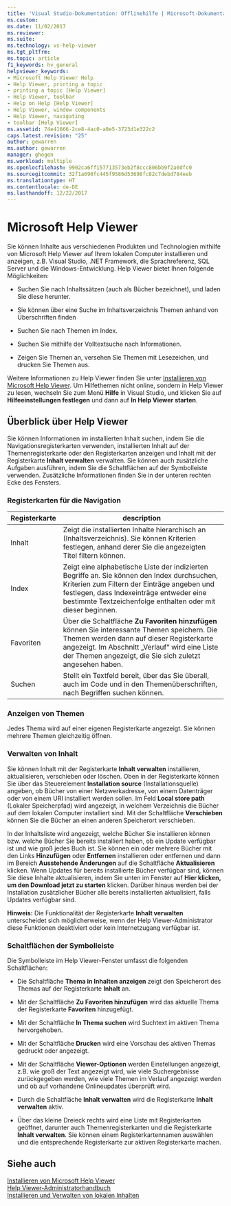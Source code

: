 ```yaml
---
title: 'Visual Studio-Dokumentation: Offlinehilfe | Microsoft-Dokumentation'
ms.custom: 
ms.date: 11/02/2017
ms.reviewer: 
ms.suite: 
ms.technology: vs-help-viewer
ms.tgt_pltfrm: 
ms.topic: article
f1_keywords: hv_general
helpviewer_keywords:
- Microsoft Help Viewer Help
- Help Viewer, printing a topic
- printing a topic [Help Viewer]
- Help Viewer, toolbar
- Help on Help [Help Viewer]
- Help Viewer, window components
- Help Viewer, navigating
- toolbar [Help Viewer]
ms.assetid: 74e41666-2ce8-4ac0-a0e5-3723d1e322c2
caps.latest.revision: "25"
author: gewarren
ms.author: gewarren
manager: ghogen
ms.workload: multiple
ms.openlocfilehash: 9902ca6ff157713573eb2f8ccc806bb9f2a0dfc0
ms.sourcegitcommit: 32f1a690fc445f9586d53698fc82c7debd784eeb
ms.translationtype: HT
ms.contentlocale: de-DE
ms.lasthandoff: 12/22/2017
---
```

# <a name="microsoft-help-viewer"></a>Microsoft Help Viewer
Sie können Inhalte aus verschiedenen Produkten und Technologien mithilfe von Microsoft Help Viewer auf Ihrem lokalen Computer installieren und anzeigen, z.B. Visual Studio, .NET Framework, die Sprachreferenz, SQL Server und die Windows-Entwicklung. Help Viewer bietet Ihnen folgende Möglichkeiten:  

-   Suchen Sie nach Inhaltssätzen (auch als Bücher bezeichnet), und laden Sie diese herunter.  

-   Sie können über eine Suche im Inhaltsverzeichnis Themen anhand von Überschriften finden  

-   Suchen Sie nach Themen im Index.  

-   Suchen Sie mithilfe der Volltextsuche nach Informationen.  

-   Zeigen Sie Themen an, versehen Sie Themen mit Lesezeichen, und drucken Sie Themen aus.

Weitere Informationen zu Help Viewer finden Sie unter [Installieren von Microsoft Help Viewer](../ide/microsoft-help-viewer-installation.md). Um Hilfethemen nicht online, sondern in Help Viewer zu lesen, wechseln Sie zum Menü **Hilfe** in Visual Studio, und klicken Sie auf **Hilfeeinstellungen festlegen** und dann auf **In Help Viewer starten**.

## <a name="help-viewer-tour"></a>Überblick über Help Viewer
Sie können Informationen im installierten Inhalt suchen, indem Sie die Navigationsregisterkarten verwenden, installierten Inhalt auf der Themenregisterkarte oder den Registerkarten anzeigen und Inhalt mit der Registerkarte **Inhalt verwalten** verwalten. Sie können auch zusätzliche Aufgaben ausführen, indem Sie die Schaltflächen auf der Symbolleiste verwenden. Zusätzliche Informationen finden Sie in der unteren rechten Ecke des Fensters.

### <a name="navigation-tabs"></a>Registerkarten für die Navigation

|Registerkarte|description|
|---|-----------|
|Inhalt|Zeigt die installierten Inhalte hierarchisch an (Inhaltsverzeichnis). Sie können Kriterien festlegen, anhand derer Sie die angezeigten Titel filtern können.|
|Index|Zeigt eine alphabetische Liste der indizierten Begriffe an. Sie können den Index durchsuchen, Kriterien zum Filtern der Einträge angeben und festlegen, dass Indexeinträge entweder eine bestimmte Textzeichenfolge enthalten oder mit dieser beginnen.|
|Favoriten|Über die Schaltfläche **Zu Favoriten hinzufügen** können Sie interessante Themen speichern. Die Themen werden dann auf dieser Registerkarte angezeigt. Im Abschnitt „Verlauf“ wird eine Liste der Themen angezeigt, die Sie sich zuletzt angesehen haben.|
|Suchen|Stellt ein Textfeld bereit, über das Sie überall, auch im Code und in den Themenüberschriften, nach Begriffen suchen können.|

### <a name="viewing-topics"></a>Anzeigen von Themen
Jedes Thema wird auf einer eigenen Registerkarte angezeigt. Sie können mehrere Themen gleichzeitig öffnen.

### <a name="managing-content"></a>Verwalten von Inhalt
Sie können Inhalt mit der Registerkarte **Inhalt verwalten** installieren, aktualisieren, verschieben oder löschen. Oben in der Registerkarte können Sie über das Steuerelement **Installation source** (Installationsquelle) angeben, ob Bücher von einer Netzwerkadresse, von einem Datenträger oder von einem URI installiert werden sollen. Im Feld **Local store path** (Lokaler Speicherpfad) wird angezeigt, in welchem Verzeichnis die Bücher auf dem lokalen Computer installiert sind. Mit der Schaltfläche **Verschieben** können Sie die Bücher an einen anderen Speicherort verschieben.

In der Inhaltsliste wird angezeigt, welche Bücher Sie installieren können bzw. welche Bücher Sie bereits installiert haben, ob ein Update verfügbar ist und wie groß jedes Buch ist. Sie können ein oder mehrere Bücher mit den Links **Hinzufügen** oder **Entfernen** installieren oder entfernen und dann im Bereich **Ausstehende Änderungen** auf die Schaltfläche **Aktualisieren** klicken. Wenn Updates für bereits installierte Bücher verfügbar sind, können Sie diese Inhalte aktualisieren, indem Sie unten im Fenster auf **Hier klicken, um den Download jetzt zu starten** klicken. Darüber hinaus werden bei der Installation zusätzlicher Bücher alle bereits installierten aktualisiert, falls Updates verfügbar sind.

**Hinweis:** Die Funktionalität der Registerkarte **Inhalt verwalten** unterscheidet sich möglicherweise, wenn der Help Viewer-Administrator diese Funktionen deaktiviert oder kein Internetzugang verfügbar ist.

### <a name="toolbar-buttons"></a>Schaltflächen der Symbolleiste
Die Symbolleiste im Help Viewer-Fenster umfasst die folgenden Schaltflächen:  

-   Die Schaltfläche **Thema in Inhalten anzeigen** zeigt den Speicherort des Themas auf der Registerkarte **Inhalt** an.  

-   Mit der Schaltfläche **Zu Favoriten hinzufügen** wird das aktuelle Thema der Registerkarte **Favoriten** hinzugefügt.  

-   Mit der Schaltfläche **In Thema suchen** wird Suchtext im aktiven Thema hervorgehoben.  

-   Mit der Schaltfläche **Drucken** wird eine Vorschau des aktiven Themas gedruckt oder angezeigt.  

-   Mit der Schaltfläche **Viewer-Optionen** werden Einstellungen angezeigt, z.B. wie groß der Text angezeigt wird, wie viele Suchergebnisse zurückgegeben werden, wie viele Themen im Verlauf angezeigt werden und ob auf vorhandene Onlineupdates überprüft wird.  

-   Durch die Schaltfläche **Inhalt verwalten** wird die Registerkarte **Inhalt verwalten** aktiv.  

-   Über das kleine Dreieck rechts wird eine Liste mit Registerkarten geöffnet, darunter auch Themenregisterkarten und die Registerkarte **Inhalt verwalten**. Sie können einem Registerkartennamen auswählen und die entsprechende Registerkarte zur aktiven Registerkarte machen. 

## <a name="see-also"></a>Siehe auch
[Installieren von Microsoft Help Viewer](../ide/microsoft-help-viewer-installation.md)  
[Help Viewer-Administratorhandbuch](../ide/help-viewer-administrator-guide.md)  
[Installieren und Verwalten von lokalen Inhalten](../ide/install-and-manage-local-content.md)
